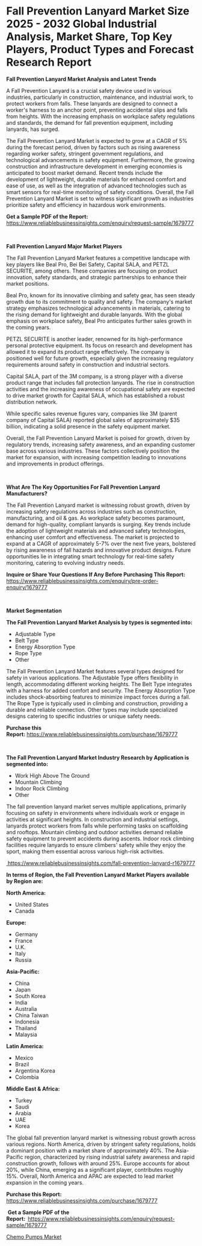 <p><h1>Fall Prevention Lanyard Market Size 2025 - 2032 Global Industrial Analysis, Market Share, Top Key Players, Product Types and Forecast Research Report</h1></p><p><strong>Fall Prevention Lanyard Market Analysis and Latest Trends</strong></p>
<p><p>A Fall Prevention Lanyard is a crucial safety device used in various industries, particularly in construction, maintenance, and industrial work, to protect workers from falls. These lanyards are designed to connect a worker's harness to an anchor point, preventing accidental slips and falls from heights. With the increasing emphasis on workplace safety regulations and standards, the demand for fall prevention equipment, including lanyards, has surged.</p><p>The Fall Prevention Lanyard Market is expected to grow at a CAGR of 5% during the forecast period, driven by factors such as rising awareness regarding worker safety, stringent government regulations, and technological advancements in safety equipment. Furthermore, the growing construction and infrastructure development in emerging economies is anticipated to boost market demand. Recent trends include the development of lightweight, durable materials for enhanced comfort and ease of use, as well as the integration of advanced technologies such as smart sensors for real-time monitoring of safety conditions. Overall, the Fall Prevention Lanyard Market is set to witness significant growth as industries prioritize safety and efficiency in hazardous work environments.</p></p>
<p><strong>Get a Sample PDF of the Report:&nbsp;</strong> <a href="https://www.reliablebusinessinsights.com/enquiry/request-sample/1679777?utm_campaign=2180&utm_medium=2&utm_source=Github&utm_content=ia&utm_term=25032025&utm_id=fall-prevention-lanyard">https://www.reliablebusinessinsights.com/enquiry/request-sample/1679777</a></p>
<p>&nbsp;</p>
<p><strong>Fall Prevention Lanyard Major Market Players</strong></p>
<p><p>The Fall Prevention Lanyard Market features a competitive landscape with key players like Beal Pro, Bei Bei Safety, Capital SALA, and PETZL SECURITE, among others. These companies are focusing on product innovation, safety standards, and strategic partnerships to enhance their market positions.</p><p>Beal Pro, known for its innovative climbing and safety gear, has seen steady growth due to its commitment to quality and safety. The company's market strategy emphasizes technological advancements in materials, catering to the rising demand for lightweight and durable lanyards. With the global emphasis on workplace safety, Beal Pro anticipates further sales growth in the coming years.</p><p>PETZL SECURITE is another leader, renowned for its high-performance personal protective equipment. Its focus on research and development has allowed it to expand its product range effectively. The company is positioned well for future growth, especially given the increasing regulatory requirements around safety in construction and industrial sectors.</p><p>Capital SALA, part of the 3M company, is a strong player with a diverse product range that includes fall protection lanyards. The rise in construction activities and the increasing awareness of occupational safety are expected to drive market growth for Capital SALA, which has established a robust distribution network.</p><p>While specific sales revenue figures vary, companies like 3M (parent company of Capital SALA) reported global sales of approximately $35 billion, indicating a solid presence in the safety equipment market.</p><p>Overall, the Fall Prevention Lanyard Market is poised for growth, driven by regulatory trends, increasing safety awareness, and an expanding customer base across various industries. These factors collectively position the market for expansion, with increasing competition leading to innovations and improvements in product offerings.</p></p>
<p>&nbsp;</p>
<p><strong>What Are The Key Opportunities For Fall Prevention Lanyard Manufacturers?</strong></p>
<p><p>The Fall Prevention Lanyard market is witnessing robust growth, driven by increasing safety regulations across industries such as construction, manufacturing, and oil & gas. As workplace safety becomes paramount, demand for high-quality, compliant lanyards is surging. Key trends include the adoption of lightweight materials and advanced safety technologies, enhancing user comfort and effectiveness. The market is projected to expand at a CAGR of approximately 5-7% over the next five years, bolstered by rising awareness of fall hazards and innovative product designs. Future opportunities lie in integrating smart technology for real-time safety monitoring, catering to evolving industry needs.</p></p>
<p><strong>Inquire or Share Your Questions If Any Before Purchasing This Report:</strong> <a href="https://www.reliablebusinessinsights.com/enquiry/pre-order-enquiry/1679777?utm_campaign=2180&utm_medium=2&utm_source=Github&utm_content=ia&utm_term=25032025&utm_id=fall-prevention-lanyard">https://www.reliablebusinessinsights.com/enquiry/pre-order-enquiry/1679777</a></p>
<p>&nbsp;</p>
<p><strong>Market Segmentation</strong></p>
<p><strong>The Fall Prevention Lanyard Market Analysis by types is segmented into:</strong></p>
<p><ul><li>Adjustable Type</li><li>Belt Type</li><li>Energy Absorption Type</li><li>Rope Type</li><li>Other</li></ul></p>
<p><p>The Fall Prevention Lanyard Market features several types designed for safety in various applications. The Adjustable Type offers flexibility in length, accommodating different working heights. The Belt Type integrates with a harness for added comfort and security. The Energy Absorption Type includes shock-absorbing features to minimize impact forces during a fall. The Rope Type is typically used in climbing and construction, providing a durable and reliable connection. Other types may include specialized designs catering to specific industries or unique safety needs.</p></p>
<p><strong>Purchase this Report:&nbsp;</strong><a href="https://www.reliablebusinessinsights.com/purchase/1679777?utm_campaign=2180&utm_medium=2&utm_source=Github&utm_content=ia&utm_term=25032025&utm_id=fall-prevention-lanyard">https://www.reliablebusinessinsights.com/purchase/1679777</a></p>
<p>&nbsp;</p>
<p><strong>The Fall Prevention Lanyard Market Industry Research by Application is segmented into:</strong></p>
<p><ul><li>Work High Above The Ground</li><li>Mountain Climbing</li><li>Indoor Rock Climbing</li><li>Other</li></ul></p>
<p><p>The fall prevention lanyard market serves multiple applications, primarily focusing on safety in environments where individuals work or engage in activities at significant heights. In construction and industrial settings, lanyards protect workers from falls while performing tasks on scaffolding and rooftops. Mountain climbing and outdoor activities demand reliable safety equipment to prevent accidents during ascents. Indoor rock climbing facilities require lanyards to ensure climbers' safety while they enjoy the sport, making them essential across various high-risk activities.</p></p>
<p><a href="https://www.reliablebusinessinsights.com/fall-prevention-lanyard-r1679777?utm_campaign=2180&utm_medium=2&utm_source=Github&utm_content=ia&utm_term=25032025&utm_id=fall-prevention-lanyard">&nbsp;https://www.reliablebusinessinsights.com/fall-prevention-lanyard-r1679777</a></p>
<p><strong>In terms of Region, the Fall Prevention Lanyard Market Players available by Region are:</strong></p>
<p>
    <p> <strong> North America: </strong>
        <ul>
            <li>United States</li>
            <li>Canada</li>
        </ul>
        </p> 
    <p> <strong> Europe: </strong>
        <ul>
            <li>Germany</li>
            <li>France</li>
            <li>U.K.</li>
            <li>Italy</li>
            <li>Russia</li>
        </ul>
        </p> 
    <p> <strong> Asia-Pacific: </strong>
        <ul>
            <li>China</li>
            <li>Japan</li>
            <li>South Korea</li>
            <li>India</li>
            <li>Australia</li>
            <li>China Taiwan</li>
            <li>Indonesia</li>
            <li>Thailand</li>
            <li>Malaysia</li>
        </ul>
        </p> 
    <p> <strong> Latin America: </strong>
        <ul>
            <li>Mexico</li>
            <li>Brazil</li>
            <li>Argentina Korea</li>
            <li>Colombia</li>
        </ul>
        </p> 
    <p> <strong> Middle East & Africa: </strong>
        <ul>
            <li>Turkey</li>
            <li>Saudi</li>
            <li>Arabia</li>
            <li>UAE</li>
            <li>Korea</li>
        </ul>
    </p>
    </p>
<p><p>The global fall prevention lanyard market is witnessing robust growth across various regions. North America, driven by stringent safety regulations, holds a dominant position with a market share of approximately 40%. The Asia-Pacific region, characterized by rising industrial safety awareness and rapid construction growth, follows with around 25%. Europe accounts for about 20%, while China, emerging as a significant player, contributes roughly 15%. Overall, North America and APAC are expected to lead market expansion in the coming years.</p></p>
<p><strong>Purchase this Report: </strong><a href="https://www.reliablebusinessinsights.com/purchase/1679777?utm_campaign=2180&utm_medium=2&utm_source=Github&utm_content=ia&utm_term=25032025&utm_id=fall-prevention-lanyard">https://www.reliablebusinessinsights.com/purchase/1679777</a></p>
<p>&nbsp;<strong>Get a Sample PDF of the Report:&nbsp;&nbsp;</strong><a href="https://www.reliablebusinessinsights.com/enquiry/request-sample/1679777?utm_campaign=2180&utm_medium=2&utm_source=Github&utm_content=ia&utm_term=25032025&utm_id=fall-prevention-lanyard">https://www.reliablebusinessinsights.com/enquiry/request-sample/1679777</a></p>
<p><strong></strong></p>
<p><p><a href="https://github.com/efialiurca/Market-Research-Report-List-1/blob/main/chemo-pumps-market.md?utm_campaign=2180&utm_medium=2&utm_source=Github&utm_content=ia&utm_term=25032025&utm_id=fall-prevention-lanyard">Chemo Pumps Market</a></p></p>